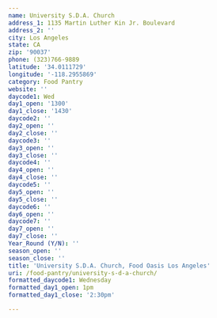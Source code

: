 ```yaml
---
name: University S.D.A. Church
address_1: 1135 Martin Luther Kin Jr. Boulevard
address_2: ''
city: Los Angeles
state: CA
zip: '90037'
phone: (323)766-9889
latitude: '34.0111729'
longitude: '-118.2955869'
category: Food Pantry
website: ''
daycode1: Wed
day1_open: '1300'
day1_close: '1430'
daycode2: ''
day2_open: ''
day2_close: ''
daycode3: ''
day3_open: ''
day3_close: ''
daycode4: ''
day4_open: ''
day4_close: ''
daycode5: ''
day5_open: ''
day5_close: ''
daycode6: ''
day6_open: ''
daycode7: ''
day7_open: ''
day7_close: ''
Year_Round (Y/N): ''
season_open: ''
season_close: ''
title: 'University S.D.A. Church, Food Oasis Los Angeles'
uri: /food-pantry/university-s-d-a-church/
formatted_daycode1: Wednesday
formatted_day1_open: 1pm
formatted_day1_close: '2:30pm'

---
```

